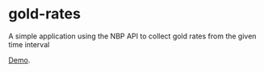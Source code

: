 # gold-rates

A simple application using the NBP API to collect gold rates from the given time interval

[Demo](https://gold-rates-37e4a.firebaseapp.com/).
